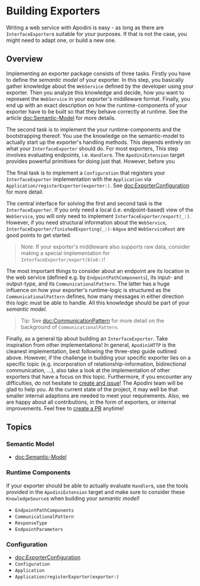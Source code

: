 # Building Exporters

Writing a web service with Apodini is easy - as long as there are ``InterfaceExporter``s suitable for your purposes. If that is not the case, you might need to adapt one, or build a new one.

<!--
                  
This source file is part of the Apodini open source project

SPDX-FileCopyrightText: 2019-2021 Paul Schmiedmayer and the Apodini project authors (see CONTRIBUTORS.md) <paul.schmiedmayer@tum.de>

SPDX-License-Identifier: MIT
             
-->

## Overview

Implementing an exporter package consists of three tasks. Firstly you have to define the _semantic model_ of your exporter. In this step, you basically gather knowledge about the ``WebService`` defined by the developer using your exporter. Then you analyze this knowledge and decide, how you want to represent the ``WebService`` in your exporter's middleware format. Finally, you end up with an exact description on how the runtime-components of your exporter have to be built so that they behave correctly at runtime. See the article <doc:Semantic-Model> for more details.

The second task is to implement the your runtime-components and the bootstrapping thereof. You use the knowledge on the semantic-model to actually start up the exporter's handling methods. This depends entirely on what your ``InterfaceExporter`` should do. For most exporters, This step involves evaluating endpoints, i.e. ``Handler``s. The `ApodiniExtension` target provides powerful primitives for doing just that. However, before you 

The final task is to implement a ``Configuration`` that registers your ``InterfaceExporter`` implementation with the ``Application`` via ``Application/registerExporter(exporter:)``. See <doc:ExporterConfiguration> for more detail.


The central interface for solving the first and second task is the ``InterfaceExporter``. If you only need a local (i.e. endpoint-based) view of the ``WebService``, you will only need to implement ``InterfaceExporter/export(_:)``. However, if you need structural information about the ``WebService``, ``InterfaceExporter/finishedExporting(_:)-64gse`` and ``WebServiceRoot`` are good points to get started.

> Note: If your exporter's middleware also supports raw data, consider making a special implementation for ``InterfaceExporter/export(blob:)``!

The most important things to consider about an endpoint are its location in the web service (defined e.g. by ``EndpointPathComponents``), its input- and output-type, and its ``CommunicationalPattern``. The latter has a huge influence on how your exporter's runtime-logic is structured as the ``CommunicationalPattern`` defines, how many messages in either direction this logic must be able to handle. All this knowledge should be part of your _semantic model_.

> Tip: See <doc:CommunicationPattern> for more detail on the background of ``CommunicationalPattern``. 


Finally, as a general tip about building an ``InterfaceExporter``. Take inspiration from other implementations! In general, `ApodiniHTTP` is the cleanest implementation, best following the three-step guide outlined above. However, if the challenge in building your specific exporter lies on a specific topic (e.g. incorporation of relationship-information, bidirectional communication, ...), also take a look at the implementation of other exporters that have a focus on this topic. Furthermore, if you encounter any difficulties, do not hesitate to [create and issue](https://github.com/Apodini/Apodini/issues)! The Apodini team will be glad to help you. At the current state of the project, it may well be that smaller internal adaptions are needed to meet your requirements. Also, we are happy about all contributions, in the form of exporters, or internal improvements. Feel free to [create a PR](https://github.com/Apodini/Apodini/pulls) anytime! 


## Topics

### Semantic Model

- <doc:Semantic-Model>

### Runtime Components

If your exporter should be able to actually evaluate ``Handler``s, use the tools provided in the `ApodiniExtension` target and make sure to consider these ``KnowledgeSource``s when building your _semantic model_!

- ``EndpointPathComponents``
- ``CommunicationalPattern``
- ``ResponseType``
- ``EndpointParameters``

### Configuration

- <doc:ExporterConfiguration>
- ``Configuration``
- ``Application``
- ``Application/registerExporter(exporter:)``
